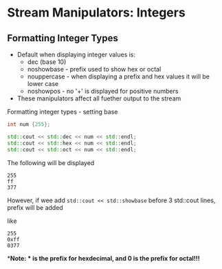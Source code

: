 # Stream Manipulators: Integers

## Formatting Integer Types
* Default when displaying integer values is:
    - dec (base 10)
    - noshowbase - prefix used to show hex or octal
    - nouppercase - when displaying a prefix and hex values it will be lower case
    - noshowpos - no '+' is displayed for positive numbers
* These manipulators affect all fuether output to the stream

Formatting integer types - setting base

```cpp
int num {255};

std::cout << std::dec << num << std::endl;
std::cout << std::hex << num << std::endl;
std::cout << std::oct << num << std::endl;
```

The following will be displayed

```console
255
ff
377
```

However, if wee add `std::cout << std::showbase` before 3 std::cout lines, prefix will be added

like

```console
255
0xff
0377
```

***Note: * is the prefix for hexdecimal, and 0 is the prefix for octal!!!**